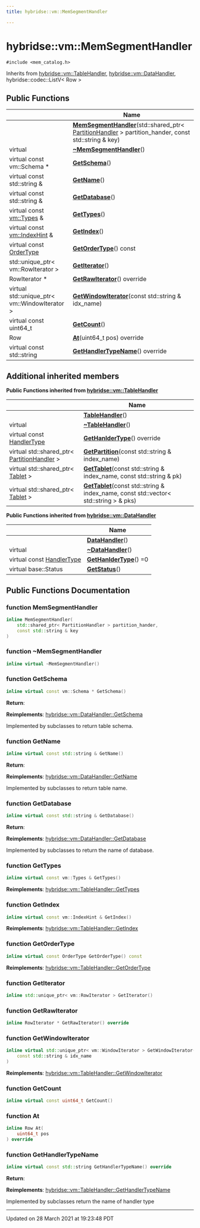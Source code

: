 ```yaml
---
title: hybridse::vm::MemSegmentHandler

---
```


# hybridse::vm::MemSegmentHandler




`#include <mem_catalog.h>`

Inherits from [hybridse::vm::TableHandler](/Classes/classhybridse_1_1vm_1_1_table_handler.md), [hybridse::vm::DataHandler](/Classes/classhybridse_1_1vm_1_1_data_handler.md), hybridse::codec::ListV< Row >

## Public Functions

|                | Name           |
| -------------- | -------------- |
| | **[MemSegmentHandler](/Classes/classhybridse_1_1vm_1_1_mem_segment_handler.md#function-memsegmenthandler)**(std::shared_ptr< [PartitionHandler](/Classes/classhybridse_1_1vm_1_1_partition_handler.md) > partition_hander, const std::string & key) |
| virtual | **[~MemSegmentHandler](/Classes/classhybridse_1_1vm_1_1_mem_segment_handler.md#function-~memsegmenthandler)**() |
| virtual const vm::Schema * | **[GetSchema](/Classes/classhybridse_1_1vm_1_1_mem_segment_handler.md#function-getschema)**() |
| virtual const std::string & | **[GetName](/Classes/classhybridse_1_1vm_1_1_mem_segment_handler.md#function-getname)**() |
| virtual const std::string & | **[GetDatabase](/Classes/classhybridse_1_1vm_1_1_mem_segment_handler.md#function-getdatabase)**() |
| virtual const [vm::Types](/Namespaces/namespacehybridse_1_1vm.md#typedef-types) & | **[GetTypes](/Classes/classhybridse_1_1vm_1_1_mem_segment_handler.md#function-gettypes)**() |
| virtual const [vm::IndexHint](/Namespaces/namespacehybridse_1_1vm.md#typedef-indexhint) & | **[GetIndex](/Classes/classhybridse_1_1vm_1_1_mem_segment_handler.md#function-getindex)**() |
| virtual const [OrderType](/Namespaces/namespacehybridse_1_1vm.md#enum-ordertype) | **[GetOrderType](/Classes/classhybridse_1_1vm_1_1_mem_segment_handler.md#function-getordertype)**() const |
| std::unique_ptr< vm::RowIterator > | **[GetIterator](/Classes/classhybridse_1_1vm_1_1_mem_segment_handler.md#function-getiterator)**() |
| RowIterator * | **[GetRawIterator](/Classes/classhybridse_1_1vm_1_1_mem_segment_handler.md#function-getrawiterator)**() override |
| virtual std::unique_ptr< vm::WindowIterator > | **[GetWindowIterator](/Classes/classhybridse_1_1vm_1_1_mem_segment_handler.md#function-getwindowiterator)**(const std::string & idx_name) |
| virtual const uint64_t | **[GetCount](/Classes/classhybridse_1_1vm_1_1_mem_segment_handler.md#function-getcount)**() |
| Row | **[At](/Classes/classhybridse_1_1vm_1_1_mem_segment_handler.md#function-at)**(uint64_t pos) override |
| virtual const std::string | **[GetHandlerTypeName](/Classes/classhybridse_1_1vm_1_1_mem_segment_handler.md#function-gethandlertypename)**() override |

## Additional inherited members

**Public Functions inherited from [hybridse::vm::TableHandler](/Classes/classhybridse_1_1vm_1_1_table_handler.md)**

|                | Name           |
| -------------- | -------------- |
| | **[TableHandler](/Classes/classhybridse_1_1vm_1_1_table_handler.md#function-tablehandler)**() |
| virtual | **[~TableHandler](/Classes/classhybridse_1_1vm_1_1_table_handler.md#function-~tablehandler)**() |
| virtual const [HandlerType](/Namespaces/namespacehybridse_1_1vm.md#enum-handlertype) | **[GetHanlderType](/Classes/classhybridse_1_1vm_1_1_table_handler.md#function-gethanldertype)**() override |
| virtual std::shared_ptr< [PartitionHandler](/Classes/classhybridse_1_1vm_1_1_partition_handler.md) > | **[GetPartition](/Classes/classhybridse_1_1vm_1_1_table_handler.md#function-getpartition)**(const std::string & index_name) |
| virtual std::shared_ptr< [Tablet](/Classes/classhybridse_1_1vm_1_1_tablet.md) > | **[GetTablet](/Classes/classhybridse_1_1vm_1_1_table_handler.md#function-gettablet)**(const std::string & index_name, const std::string & pk) |
| virtual std::shared_ptr< [Tablet](/Classes/classhybridse_1_1vm_1_1_tablet.md) > | **[GetTablet](/Classes/classhybridse_1_1vm_1_1_table_handler.md#function-gettablet)**(const std::string & index_name, const std::vector< std::string > & pks) |

**Public Functions inherited from [hybridse::vm::DataHandler](/Classes/classhybridse_1_1vm_1_1_data_handler.md)**

|                | Name           |
| -------------- | -------------- |
| | **[DataHandler](/Classes/classhybridse_1_1vm_1_1_data_handler.md#function-datahandler)**() |
| virtual | **[~DataHandler](/Classes/classhybridse_1_1vm_1_1_data_handler.md#function-~datahandler)**() |
| virtual const [HandlerType](/Namespaces/namespacehybridse_1_1vm.md#enum-handlertype) | **[GetHanlderType](/Classes/classhybridse_1_1vm_1_1_data_handler.md#function-gethanldertype)**() =0 |
| virtual base::Status | **[GetStatus](/Classes/classhybridse_1_1vm_1_1_data_handler.md#function-getstatus)**() |


## Public Functions Documentation

### function MemSegmentHandler

```cpp
inline MemSegmentHandler(
    std::shared_ptr< PartitionHandler > partition_hander,
    const std::string & key
)
```


### function ~MemSegmentHandler

```cpp
inline virtual ~MemSegmentHandler()
```


### function GetSchema

```cpp
inline virtual const vm::Schema * GetSchema()
```


**Return**: 

**Reimplements**: [hybridse::vm::DataHandler::GetSchema](/Classes/classhybridse_1_1vm_1_1_data_handler.md#function-getschema)


Implemented by subclasses to return table schema. 


### function GetName

```cpp
inline virtual const std::string & GetName()
```


**Return**: 

**Reimplements**: [hybridse::vm::DataHandler::GetName](/Classes/classhybridse_1_1vm_1_1_data_handler.md#function-getname)


Implemented by subclasses to return table name. 


### function GetDatabase

```cpp
inline virtual const std::string & GetDatabase()
```


**Return**: 

**Reimplements**: [hybridse::vm::DataHandler::GetDatabase](/Classes/classhybridse_1_1vm_1_1_data_handler.md#function-getdatabase)


Implemented by subclasses to return the name of database. 


### function GetTypes

```cpp
inline virtual const vm::Types & GetTypes()
```


**Reimplements**: [hybridse::vm::TableHandler::GetTypes](/Classes/classhybridse_1_1vm_1_1_table_handler.md#function-gettypes)


### function GetIndex

```cpp
inline virtual const vm::IndexHint & GetIndex()
```


**Reimplements**: [hybridse::vm::TableHandler::GetIndex](/Classes/classhybridse_1_1vm_1_1_table_handler.md#function-getindex)


### function GetOrderType

```cpp
inline virtual const OrderType GetOrderType() const
```


**Reimplements**: [hybridse::vm::TableHandler::GetOrderType](/Classes/classhybridse_1_1vm_1_1_table_handler.md#function-getordertype)


### function GetIterator

```cpp
inline std::unique_ptr< vm::RowIterator > GetIterator()
```


### function GetRawIterator

```cpp
inline RowIterator * GetRawIterator() override
```


### function GetWindowIterator

```cpp
inline virtual std::unique_ptr< vm::WindowIterator > GetWindowIterator(
    const std::string & idx_name
)
```


**Reimplements**: [hybridse::vm::TableHandler::GetWindowIterator](/Classes/classhybridse_1_1vm_1_1_table_handler.md#function-getwindowiterator)


### function GetCount

```cpp
inline virtual const uint64_t GetCount()
```


### function At

```cpp
inline Row At(
    uint64_t pos
) override
```


### function GetHandlerTypeName

```cpp
inline virtual const std::string GetHandlerTypeName() override
```


**Return**: 

**Reimplements**: [hybridse::vm::TableHandler::GetHandlerTypeName](/Classes/classhybridse_1_1vm_1_1_table_handler.md#function-gethandlertypename)


Implemented by subclasses return the name of handler type 


-------------------------------

Updated on 28 March 2021 at 19:23:48 PDT